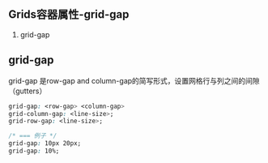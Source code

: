 
## Grids容器属性-grid-gap
1. grid-gap

## grid-gap
grid-gap 是row-gap and column-gap的简写形式，设置网格行与列之间的间隙（gutters）

```css
grid-gap: <row-gap> <column-gap>
grid-column-gap: <line-size>;
grid-row-gap: <line-size>;

/* === 例子 */
grid-gap: 10px 20px;
grid-gap: 10%;
```